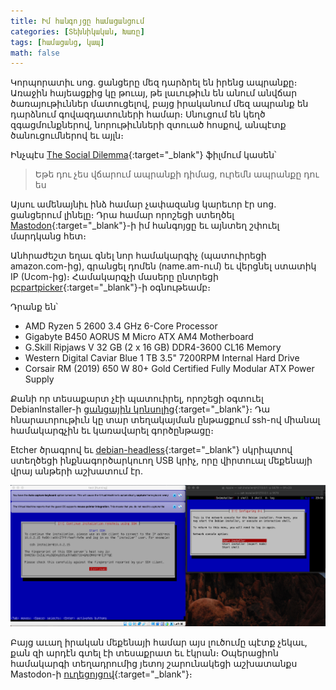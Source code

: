 ```yaml
---
title: Իմ հանգոյցը համացանցում
categories: [Տեխնիկական, Խառը]
tags: [համացանց, կապ]
math: false
---
```


Կորպորատիւ սոց. ցանցերը մեզ դարձրել են իրենց ապրանքը։ Առաջին հայեացքից կը թուայ, թե լաւութիւն են անում անվճար ծառայութիւններ մատուցելով, բայց իրականում մեզ ապրանք են դարձնում գովազդատուների համար։ Սնուցում են կեղծ զգացմունքներով, նորութիւնների զտուած հոսքով, անպէտք ծանուցումներով եւ այլն։

Ինչպէս [The Social Dilemma](https://youtu.be/uaaC57tcci0){:target="\_blank"} ֆիլմում կասեն՝

> Եթե դու չես վճարում ապրանքի դիմաց, ուրեմն ապրանքը դու ես

Այսու ամենայնիւ ինձ համար չափազանց կարեւոր էր սոց. ցանցերում լինելը։ Դրա համար որոշեցի ստեղծել [Mastodon](https://tigransimonyan.com/posts/mastodon/){:target="\_blank"}-ի իմ հանգոյցը եւ այնտեղ շփուել մարդկանց հետ։

Անհրաժեշտ եղաւ գնել նոր համակարգիչ (պատուիրեցի amazon.com-ից), գրանցել դոմեն (name.am-ում) եւ վերցնել ստատիկ IP (Ucom-ից)։ Համակարգչի մասերը ընտրեցի [pcpartpicker](https://pcpartpicker.com){:target="\_blank"}-ի օգնութեամբ։

Դրանք են՝

- AMD Ryzen 5 2600 3.4 GHz 6-Core Processor
- Gigabyte B450 AORUS M Micro ATX AM4 Motherboard
- G.Skill Ripjaws V 32 GB (2 x 16 GB) DDR4-3600 CL16 Memory
- Western Digital Caviar Blue 1 TB 3.5" 7200RPM Internal Hard Drive
- Corsair RM (2019) 650 W 80+ Gold Certified Fully Modular ATX Power Supply

Քանի որ տեսաքարտ չէի պատուիրել, որոշեցի օգտուել DebianInstaller-ի [ցանցային կոնսոլից](https://wiki.debian.org/DebianInstaller/NetworkConsole){:target="\_blank"}։ Դա հնարաւորութիւն կը տար տեղակայման ընթացքում ssh-ով միանալ համակարգչին եւ կառավարել գործընթացը։

Etcher ծրագրով եւ [debian-headless](https://github.com/philpagel/debian-headless){:target="\_blank"} սկրիպտով ստեղծեցի ինքնագործարկուող USB կրիչ, որը վիրտուալ մեքենայի վրայ անթերի աշխատում էր.

<img src="/uploads/debian-installer-network-console.png"/>

Բայց աւաղ իրական մեքենայի համար այս լուծումը պէտք չեկաւ, քան զի արդէն գտել էի տեսաքրատ եւ էկրան։ Օպերացիոն համակարգի տեղադրումից յետոյ շարունակեցի աշխատանքս Mastodon-ի [ուղեցոյցով](https://docs.joinmastodon.org/admin/install/){:target="\_blank"}։
